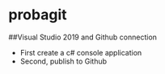 # probagit

##Visual Studio 2019 and Github connection
- First create a c# console application 
- Second, publish to Github
